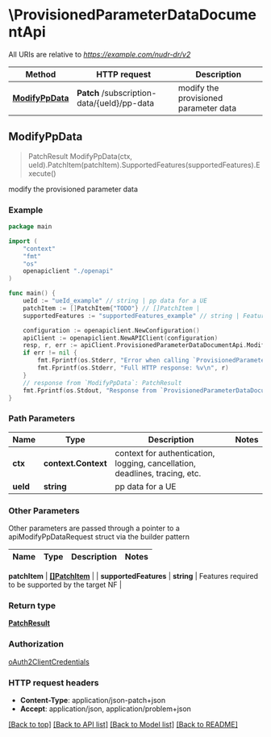 # \ProvisionedParameterDataDocumentApi

All URIs are relative to *https://example.com/nudr-dr/v2*

Method | HTTP request | Description
------------- | ------------- | -------------
[**ModifyPpData**](ProvisionedParameterDataDocumentApi.md#ModifyPpData) | **Patch** /subscription-data/{ueId}/pp-data | modify the provisioned parameter data



## ModifyPpData

> PatchResult ModifyPpData(ctx, ueId).PatchItem(patchItem).SupportedFeatures(supportedFeatures).Execute()

modify the provisioned parameter data

### Example

```go
package main

import (
    "context"
    "fmt"
    "os"
    openapiclient "./openapi"
)

func main() {
    ueId := "ueId_example" // string | pp data for a UE
    patchItem := []PatchItem{"TODO"} // []PatchItem | 
    supportedFeatures := "supportedFeatures_example" // string | Features required to be supported by the target NF (optional)

    configuration := openapiclient.NewConfiguration()
    apiClient := openapiclient.NewAPIClient(configuration)
    resp, r, err := apiClient.ProvisionedParameterDataDocumentApi.ModifyPpData(context.Background(), ueId).PatchItem(patchItem).SupportedFeatures(supportedFeatures).Execute()
    if err != nil {
        fmt.Fprintf(os.Stderr, "Error when calling `ProvisionedParameterDataDocumentApi.ModifyPpData``: %v\n", err)
        fmt.Fprintf(os.Stderr, "Full HTTP response: %v\n", r)
    }
    // response from `ModifyPpData`: PatchResult
    fmt.Fprintf(os.Stdout, "Response from `ProvisionedParameterDataDocumentApi.ModifyPpData`: %v\n", resp)
}
```

### Path Parameters


Name | Type | Description  | Notes
------------- | ------------- | ------------- | -------------
**ctx** | **context.Context** | context for authentication, logging, cancellation, deadlines, tracing, etc.
**ueId** | **string** | pp data for a UE | 

### Other Parameters

Other parameters are passed through a pointer to a apiModifyPpDataRequest struct via the builder pattern


Name | Type | Description  | Notes
------------- | ------------- | ------------- | -------------

 **patchItem** | [**[]PatchItem**](PatchItem.md) |  | 
 **supportedFeatures** | **string** | Features required to be supported by the target NF | 

### Return type

[**PatchResult**](PatchResult.md)

### Authorization

[oAuth2ClientCredentials](../README.md#oAuth2ClientCredentials)

### HTTP request headers

- **Content-Type**: application/json-patch+json
- **Accept**: application/json, application/problem+json

[[Back to top]](#) [[Back to API list]](../README.md#documentation-for-api-endpoints)
[[Back to Model list]](../README.md#documentation-for-models)
[[Back to README]](../README.md)

